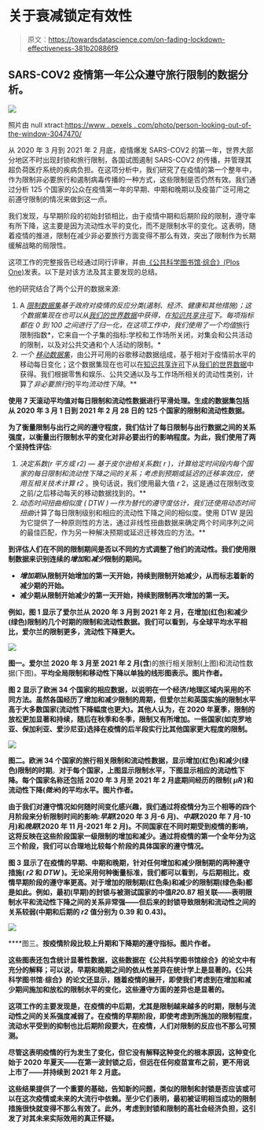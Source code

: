 # 关于衰减锁定有效性

> 原文：<https://towardsdatascience.com/on-fading-lockdown-effectiveness-381b20886f9>

## SARS-COV2 疫情第一年公众遵守旅行限制的数据分析。

![](img/1ce15f69305decc637b1285f3437b53c.png)

照片由 null xtract:[https://www . pexels . com/photo/person-looking-out-of-the-window-3047470/](https://www.pexels.com/photo/person-looking-out-the-window-3047470/)

从 2020 年 3 月到 2021 年 2 月底，疫情爆发 SARS-COV2 的第一年，世界大部分地区不时出现封锁和旅行限制，各国试图遏制 SARS-COV2 的传播，并管理其超负荷医疗系统的疾病负担。在这项分析中，我们研究了在疫情的第一个整年中，作为限制非必要旅行和遏制病毒传播的一种方式，这些限制是否仍然有效。我们通过分析 125 个国家的公众在疫情第一年的早期、中期和晚期以及疫苗广泛可用之前遵守限制的情况来做到这一点。

我们发现，与早期阶段的初始封锁相比，由于疫情中期和后期阶段的限制，遵守率有所下降，这主要是因为流动性水平的变化，而不是限制水平的变化。这表明，随着疫情的推进，限制在减少非必要旅行方面变得不那么有效，突出了限制作为长期缓解战略的局限性。

这项工作的完整报告已经通过同行评审，并由[《公共科学图书馆·综合》(Plos One)](https://journals.plos.org/plosone/article?id=10.1371/journal.pone.0269774)发表。以下是对该方法及其主要发现的总结。

他的研究结合了两个公开的数据来源:

1.  A [*限制数据集*](https://www.bsg.ox.ac.uk/research/research-projects/covid-19-government-response-tracker)*基于政府对疫情的反应分类(遏制、经济、健康和其他措施)；这个数据集现在也可以从[我们的世界数据](https://ourworldindata.org/policy-responses-covid)中获得，在[知识共享许可](https://creativecommons.org/licenses/by/4.0/)下。每项指标都在 0 到 100 之间进行了归一化，在这项工作中，我们使用了一个均值*旅行限制指数*，它来自一个子集的指标:学校和工作场所关闭，对集会和公共活动的限制，以及对公共交通和个人活动的限制。*
2.  *一个 [*移动数据集*](https://www.google.com/covid19/mobility/)*，由公开可用的谷歌移动数据组成，基于相对于疫情前水平的移动每日变化；这个数据集现在也可以在[知识共享许可](https://creativecommons.org/licenses/by/4.0/)下从[我们的世界数据](https://ourworldindata.org/covid-google-mobility-trends)中获得。我们根据零售和娱乐、公共交通以及与工作场所相关的流动性类别，计算了*非必要旅行*的平均*流动性下降*。**

**使用 7 天滚动平均值对每日限制和流动性数据进行平滑处理。生成的数据集包括从 2020 年 3 月 1 日到 2021 年 2 月 28 日的 125 个国家的限制和流动性数据。**

**为了衡量限制与出行之间的遵守程度，我们估计了每日限制与出行数据之间的关系强度，以衡量出行限制水平的变化对非必要出行的影响程度。为此，我们使用了两个坚持性评估:**

1.  ***决定系数(r 平方或 r2) —* 基于皮尔逊相关系数( *r* )，计算给定时间段内每个国家的每日限制和流动性下降之间的关系；考虑到预期或延迟的迁移率效应*，使用互相关技术计算 r2* 。换句话说，我们使用最大值 *r* 2，这是通过在限制改变之前/之后移动每天的移动数据找到的。**
2.  ***动态时间扭曲相似度* ( *DTW* ) —作为替代的遵守度估计，我们还使用*动态时间扭曲*计算了每日限制级别和相应的流动性下降之间的相似度。使用 DTW 是因为它提供了一种原则性的方法，通过非线性扭曲数据来确定两个时间序列之间的最佳匹配，作为另一种解决预期或延迟迁移效应的方法。**

**到评估人们在不同的限制期间是否以不同的方式调整了他们的流动性。我们使用限制数据来识别连续的*增加*和*减少*限制的期间。**

*   ***增加期*从限制开始增加的第一天开始，持续到限制开始减少，从而标志着新的减少期的开始。**
*   **减少期从限制开始减少的第一天开始，持续到限制再次增加的第一天。**

**例如，图 1 显示了爱尔兰从 2020 年 3 月到 2021 年 2 月，在增加(红色)和减少(绿色)限制的几个时期的限制和流动性数据。我们可以看到，与全球平均水平相比，爱尔兰的限制更多，流动性下降更大。**

**![](img/e7fc37be7527b12ec8a1bbdd387fc85b.png)**

****图一**。爱尔兰 2020 年 3 月至 2021 年 2 月(含**)的旅行相关限制(上图)和流动性数据(下图)。**平均全局限制和移动性下降以单独的线形图表示。图片作者。**

**图 2 显示了欧洲 34 个国家的相应数据，以说明在一个经济/地理区域内采用的不同方法。虽然各国经历了增加和减少限制的周期，但爱尔兰和英国实施的限制水平高于大多数国家(流动性下降幅度也更大)。其他人认为，在 2020 年夏季，限制的放松更加显著和持续，随后在秋季和冬季，限制又有所增加。一些国家(如克罗地亚、保加利亚、爱沙尼亚)选择在疫情的后半段实行比其他国家更大程度的限制。**

**![](img/c0ccc91b6f712f602de7b28f6b26f240.png)**

****图二**。欧洲 34 个国家的旅行相关限制和流动性数据，显示增加(红色)和减少(绿色)限制的时期**。**对于每个国家，上图显示限制水平，下图显示相应的流动性下降。每个国家名称还包括 2020 年 3 月至 2021 年 2 月底期间经历的限制( *μR* )和流动性下降(*微米*)的平均水平。图片作者。**

**由于我们对遵守情况如何随时间变化感兴趣，我们通过将疫情分为三个相等的四个月阶段来分析限制时间的影响:*早期*(2020 年 3 月-6 月)、*中期*(2020 年 7 月-10 月)和*晚期*(2020 年 11 月-2021 年 2 月)。不同国家在不同时期受到疫情的影响，这将反映在这些阶段国家一级限制的增加和减少。通过将疫情的第一个全年分为这三个阶段，我们可以合理地比较每个阶段的具体国家的遵守情况。**

**图 3 显示了在疫情的早期、中期和晚期，针对任何增加和减少限制期的两种遵守措施( *r2* 和 *DTW* )。无论采用何种衡量标准，我们都可以看到，与后期相比，疫情早期阶段的遵守率更高。对于增加的限制期(红色条)和减少的限制期(绿色条)都是如此。例如，最初(早期)的封锁与被测试国家的中值*R2*0.87 相关联——表明限制水平和流动性下降之间的关系非常强——但后来的封锁导致限制和流动性之间的关系较弱(中期和后期的 *r2* 值分别为 0.39 和 0.43)。**

**![](img/61d7988aee11fb518b5079ef27296f31.png)**

****图三。**按疫情阶段比较上升期和下降期的遵守指标。图片作者。**

**这些图表还包含统计显著性数据，这些数据在《公共科学图书馆综合》的论文中有充分的解释；可以说，早期和晚期之间的依从性差异在统计学上是显著的。《公共科学图书馆·综合》的论文还显示，随着疫情的展开，即使我们考虑到在增加和减少期间施加和放松的限制水平的变化，这些遵守方面的差异也是显著的。**

**这项工作的主要发现是，在疫情的中后期，尤其是限制越来越多的时期，限制与流动性之间的关系强度减弱了。在疫情的早期阶段，即使考虑到所施加的限制程度，流动水平受到的抑制也比后期阶段要大，在疫情，人们对限制的反应也不那么可预测。**

**尽管这表明疫情的行为发生了变化，但它没有解释这种变化的根本原因，这种变化始于 2020 年夏天——在第一波封锁之后，但远在任何疫苗宣布之前，更不用说上市了——并持续到 2021 年 2 月底。**

**这些结果提供了一个重要的基础，告知新的问题，类似的限制和封锁是否应该或可以在这次疫情或未来的大流行中依赖。至少它们表明，最初被证明相当成功的限制措施很快就变得不那么有效了。此外，考虑到封锁和限制的高社会经济负担，这引发了对其未来实际效用的真正怀疑。**